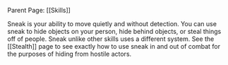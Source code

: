 Parent Page: [[Skills]]

Sneak is your ability to move quietly and without detection. You can use sneak to hide objects on your person, hide behind objects, or steal things off of people. Sneak unlike other skills uses a different system. See the [[Stealth]] page to see exactly how to use sneak in and out of combat for the purposes of hiding from hostile actors.